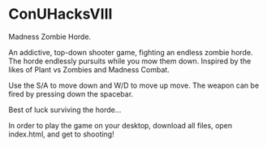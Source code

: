 # ConUHacksVIII
Madness Zombie Horde.

An addictive, top-down shooter game, fighting an endless zombie horde. The horde endlessly pursuits while you mow them down. Inspired by the likes of Plant vs Zombies and Madness Combat.

Use the S/A to move down and W/D to move up move. The weapon can be fired by pressing down the spacebar.

Best of luck surviving the horde...

In order to play the game on your desktop, download all files, open index.html, and get to shooting!
